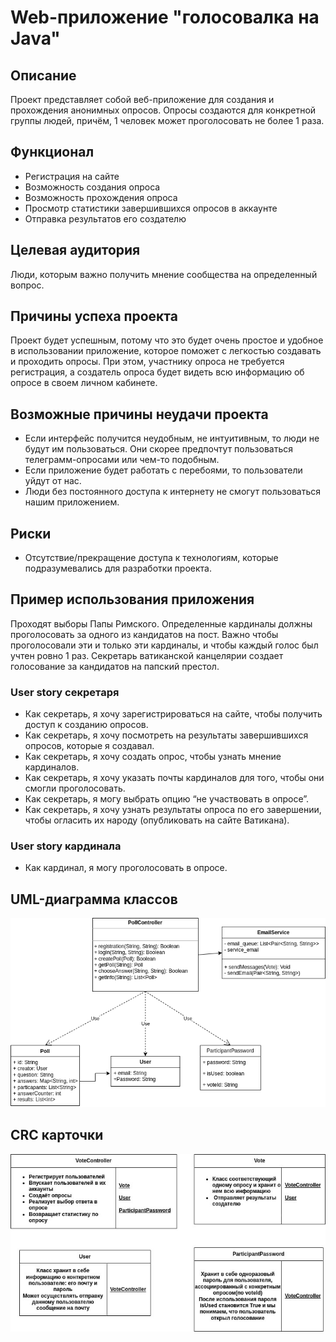 # Web-приложение "голосовалка на Java"

## Описание
Проект представляет собой веб-приложение для создания и прохождения анонимных опросов. Опросы создаются для конкретной группы людей, причём, 1 человек может проголосовать не более 1 раза.
## Функционал
- Регистрация на сайте
- Возможность создания опроса 
- Возможность прохождения опроса
- Просмотр статистики завершившихся опросов в аккаунте
- Отправка результатов его создателю

## Целевая аудитория
Люди, которым важно получить мнение сообщества на определенный вопрос.

## Причины успеха проекта
Проект будет успешным, потому что это будет очень простое и удобное в использовании приложение, которое поможет с легкостью создавать и проходить опросы. При этом, участнику опроса не требуется регистрация, а создатель опроса будет видеть всю информацию об опросе в своем личном кабинете.


## Возможные причины неудачи проекта
- Если интерфейс получится неудобным, не интуитивным, то люди не будут им пользоваться. Они скорее предпочтут пользоваться телеграмм-опросами или чем-то подобным.
- Если приложение будет работать с перебоями, то пользователи уйдут от нас.
- Люди без постоянного доступа к интернету не смогут пользоваться нашим приложением.

## Риски
- Отсутствие/прекращение доступа к технологиям, которые подразумевались для разработки проекта.

## Пример использования приложения
Проходят выборы Папы Римского. Определенные кардиналы должны проголосовать за одного из кандидатов на пост. Важно чтобы проголосовали эти и только эти кардиналы, и чтобы каждый голос был учтен ровно 1 раз. Секретарь ватиканской канцелярии создает голосование за кандидатов на папский престол.
### User story секретаря
- Как секретарь, я хочу зарегистрироваться на сайте, чтобы получить доступ к созданию опросов.
- Как секретарь, я хочу посмотреть на результаты завершившихся опросов, которые я создавал.
- Как секретарь, я хочу создать опрос, чтобы узнать мнение кардиналов.
- Как секретарь, я хочу указать почты кардиналов для того, чтобы они смогли проголосовать.
- Как секретарь, я могу выбрать опцию “не участвовать в опросе”.
- Как секретарь, я хочу узнать результаты опроса по его завершении, чтобы огласить их народу (опубликовать на сайте Ватикана).
### User story кардинала
- Как кардинал, я могу проголосовать в опросе.

## UML-диаграмма классов
![uml](https://github.com/LanaShhh/Voting/blob/main/img/uml3.png)

## CRC карточки
![crc](https://github.com/LanaShhh/Voting/blob/main/img/crc.jpg)
